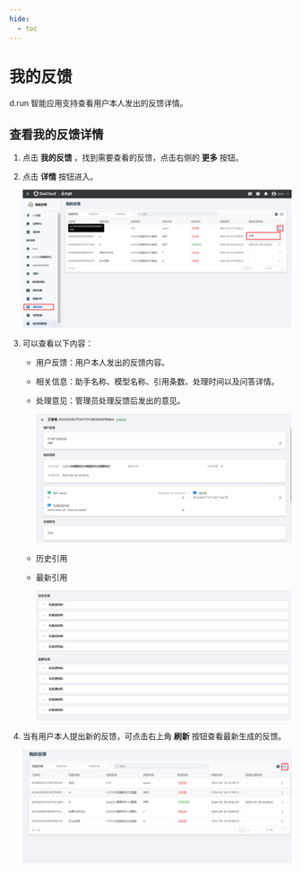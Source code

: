 ```yaml
---
hide:
  - toc
---
```


# 我的反馈

d.run 智能应用支持查看用户本人发出的反馈详情。

## 查看我的反馈详情

1. 点击 **我的反馈** ，找到需要查看的反馈，点击右侧的 **更多** 按钮。

2. 点击 **详情** 按钮进入。

    ![my feedback](images/my-feedback.png)

3. 可以查看以下内容：

    - 用户反馈：用户本人发出的反馈内容。
    - 相关信息：助手名称、模型名称、引用条数、处理时间以及问答详情。
    - 处理意见：管理员处理反馈后发出的意见。

        ![my feedback detail](images/my-feedback-detail.png)

    - 历史引用
    - 最新引用

        ![quote](images/quote.png)

4. 当有用户本人提出新的反馈，可点击右上角 **刷新** 按钮查看最新生成的反馈。

    ![refresh my feedback](images/refresh-my-feedback.png)
